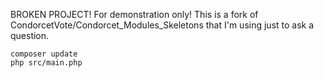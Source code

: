 BROKEN PROJECT! For demonstration only!
This is a fork of CondorcetVote/Condorcet_Modules_Skeletons that I'm using just to ask a question.

```shell
composer update
php src/main.php
```